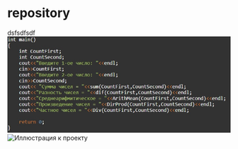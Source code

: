 # repository
dsfsdfsdf
![ссылка](https://github.com/Tiptev/repository/raw/master/image/image.png)
![Иллюстрация к проекту](https://github.com/Tiptev/Input-Uotput/raw/master/image/image.png)
